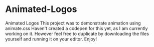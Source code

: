 # Animated-Logos
Animated Logos 
This project was to demonstrate animation using animate.css
Haven't created a codepen for this yet, as I am currently working on it.
However feel free to duplicate by downloading the files yourself and running it on your editor.
Enjoy!
